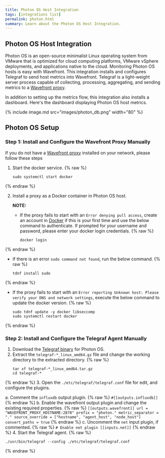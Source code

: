 ```yaml
---
title: Photon OS Host Integration
tags: [integrations list]
permalink: photon.html
summary: Learn about the Photon OS Host Integration.
---
```

## Photon OS Host Integration

Photon OS is an open-source minimalist Linux operating system from VMware that is optimized for cloud computing platforms, VMware vSphere deployments, and applications native to the cloud. Monitoring Photon OS hosts is easy with Wavefront. This integration installs and configures Telegraf to send host metrics
into Wavefront. Telegraf is a light-weight server process capable of collecting, processing, aggregating, and sending metrics to a [Wavefront proxy](https://docs.wavefront.com/proxies.html).

In addition to setting up the metrics flow, this integration also installs a dashboard. Here's the dashboard displaying Photon OS host metrics.

{% include image.md src="images/photon_db.png" width="80" %}
## Photon OS Setup



### Step 1: Install and Configure the Wavefront Proxy Manually

If you do not have a [Wavefront proxy](https://docs.wavefront.com/proxies.html) installed on your network, please follow these steps

1. Start the docker service.{% raw %}
   ```
   sudo systemctl start docker
   ```
{% endraw %}
   
2. Install a proxy as a Docker container in Photon OS host.

   **NOTE:**
   * If the proxy fails to start with an `Error denying pull access`, create an account in [Docker](https://www.docker.com/) if this is your first time and use the below command to authenticate. If prompted for your username and password, please enter your docker login credentials.{% raw %}
      ```
      docker login
      ```
{% endraw %}

   * If there is an error `sudo command not found`, run the below command.{% raw %}
      ```
      tdnf install sudo
      ```
{% endraw %}

   * If the proxy fails to start with an `Error reporting Unknown host: Please verify your DNS and network settings`, execute the below command to update the docker version.{% raw %}
      ```
      sudo tdnf update -y docker libseccomp
      sudo systemctl restart docker
      ```
{% endraw %}

### Step 2: Install and Configure the Telegraf Agent Manually

1. Download the [Telegraf binary](https://github.com/influxdata/telegraf/releases) for Photon OS.
2. Extract the `telegraf-*_linux_amd64.gz` file and change the working directory to the extracted directory.{% raw %}
   ```
   tar xf telegraf-*_linux_amd64.tar.gz
   cd telegraf-*
   ```
{% endraw %}
3. Open the `./etc/telegraf/telegraf.conf` file for edit, and configure the plugins.

   a. Comment the `influxdb` output plugin.{% raw %}
      ```
      #[[outputs.influxdb]]
      ```
{% endraw %}
   b. Enable the wavefront output plugin and change the existing required properties.{% raw %}
      ```
      [[outputs.wavefront]]
        url = "WAVEFRONT_PROXY_HOSTNAME:2878"
        prefix = "photon."
        metric_separator = "."
        source_override = ["hostname", "agent_host", "node_host"]
        convert_paths = true
      ```
{% endraw %}
   c. Uncomment the `net` input plugin, if commented.{% raw %}
      ```
      # Enable net plugin
      [[inputs.net]]
      ```
{% endraw %}
4. Start the Telegraf agent.{% raw %}
   ```
   ./usr/bin/telegraf --config ./etc/telegraf/telegraf.conf
   ```
{% endraw %}





